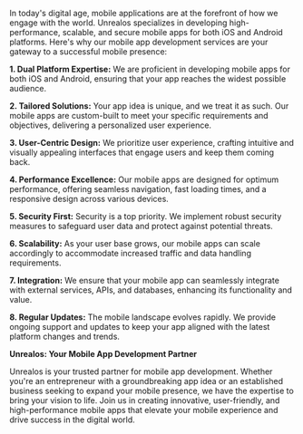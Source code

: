 <!--- 
  title: Mobile Apps: Elevate Your Mobile Experience with Unrealos
-->

In today's digital age, mobile applications are at the forefront of how we engage with the world. Unrealos specializes in developing high-performance, scalable, and secure mobile apps for both iOS and Android platforms. Here's why our mobile app development services are your gateway to a successful mobile presence:

**1. Dual Platform Expertise:** We are proficient in developing mobile apps for both iOS and Android, ensuring that your app reaches the widest possible audience.

**2. Tailored Solutions:** Your app idea is unique, and we treat it as such. Our mobile apps are custom-built to meet your specific requirements and objectives, delivering a personalized user experience.

**3. User-Centric Design:** We prioritize user experience, crafting intuitive and visually appealing interfaces that engage users and keep them coming back.

**4. Performance Excellence:** Our mobile apps are designed for optimum performance, offering seamless navigation, fast loading times, and a responsive design across various devices.

**5. Security First:** Security is a top priority. We implement robust security measures to safeguard user data and protect against potential threats.

**6. Scalability:** As your user base grows, our mobile apps can scale accordingly to accommodate increased traffic and data handling requirements.

**7. Integration:** We ensure that your mobile app can seamlessly integrate with external services, APIs, and databases, enhancing its functionality and value.

**8. Regular Updates:** The mobile landscape evolves rapidly. We provide ongoing support and updates to keep your app aligned with the latest platform changes and trends.

**Unrealos: Your Mobile App Development Partner**

Unrealos is your trusted partner for mobile app development. Whether you're an entrepreneur with a groundbreaking app idea or an established business seeking to expand your mobile presence, we have the expertise to bring your vision to life. Join us in creating innovative, user-friendly, and high-performance mobile apps that elevate your mobile experience and drive success in the digital world.
